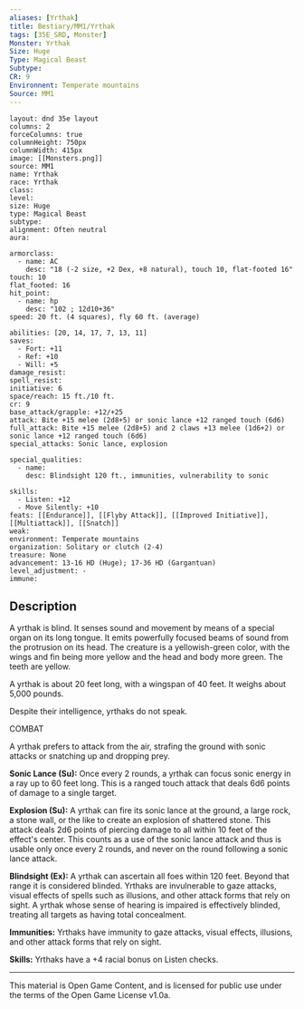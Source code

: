 ```yaml
---
aliases: [Yrthak]
title: Bestiary/MM1/Yrthak
tags: [35E_SRD, Monster]
Monster: Yrthak
Size: Huge
Type: Magical Beast
Subtype: 
CR: 9
Environnent: Temperate mountains
Source: MM1
---
```


```statblock
layout: dnd 35e layout
columns: 2
forceColumns: true
columnHeight: 750px
columnWidth: 415px
image: [[Monsters.png]]
source: MM1
name: Yrthak
race: Yrthak
class: 
level: 
size: Huge
type: Magical Beast
subtype: 
alignment: Often neutral
aura: 

armorclass:
  - name: AC
    desc: "18 (-2 size, +2 Dex, +8 natural), touch 10, flat-footed 16"
touch: 10
flat_footed: 16
hit_point:
  - name: hp
    desc: "102 ; 12d10+36"
speed: 20 ft. (4 squares), fly 60 ft. (average)

abilities: [20, 14, 17, 7, 13, 11]
saves:
  - Fort: +11
  - Ref: +10
  - Will: +5
damage_resist: 
spell_resist: 
initiative: 6
space/reach: 15 ft./10 ft.
cr: 9
base_attack/grapple: +12/+25
attack: Bite +15 melee (2d8+5) or sonic lance +12 ranged touch (6d6)
full_attack: Bite +15 melee (2d8+5) and 2 claws +13 melee (1d6+2) or sonic lance +12 ranged touch (6d6)
special_attacks: Sonic lance, explosion

special_qualities:
  - name: 
    desc: Blindsight 120 ft., immunities, vulnerability to sonic

skills:
  - Listen: +12
  - Move Silently: +10
feats: [[Endurance]], [[Flyby Attack]], [[Improved Initiative]], [[Multiattack]], [[Snatch]]
weak: 
environment: Temperate mountains
organization: Solitary or clutch (2-4)
treasure: None
advancement: 13-16 HD (Huge); 17-36 HD (Gargantuan)
level_adjustment: -
immune: 
```

## Description

<p>A yrthak is blind. It senses sound and movement by means of a special organ on its long tongue. It emits powerfully focused beams of sound from the protrusion on its head. The creature is a yellowish-green color, with the wings and fin being more yellow and the head and body more green. The teeth are yellow.</p>
<p>A yrthak is about 20 feet long, with a wingspan of 40 feet. It weighs about 5,000 pounds.</p>
<p>Despite their intelligence, yrthaks do not speak.</p>
<p>COMBAT</p>
<p>A yrthak prefers to attack from the air, strafing the ground with sonic attacks or snatching up and dropping prey.</p>
<p>
            <b>Sonic Lance (Su):</b> Once every 2 rounds, a yrthak can focus sonic energy in a ray up to 60 feet long. This is a ranged touch attack that deals 6d6 points of damage to a single target.</p>
<p>
            <b>Explosion (Su):</b> A yrthak can fire its sonic lance at the ground, a large rock, a stone wall, or the like to create an explosion of shattered stone. This attack deals 2d6 points of piercing damage to all within 10 feet of the effect's center. This counts as a use of the sonic lance attack and thus is usable only once every 2 rounds, and never on the round following a sonic lance attack.</p>
<p>
            <b>Blindsight (Ex):</b> A yrthak can ascertain all foes within 120 feet. Beyond that range it is considered blinded. Yrthaks are invulnerable to gaze attacks, visual effects of spells such as illusions, and other attack forms that rely on sight. A yrthak whose sense of hearing is impaired is effectively blinded, treating all targets as having total concealment.</p>
<p>
            <b>Immunities:</b> Yrthaks have immunity to gaze attacks, visual effects, illusions, and other attack forms that rely on sight.</p>
<p>
            <b>Skills:</b> Yrthaks have a +4 racial bonus on Listen checks.</p>

---

This material is Open Game Content, and is licensed for public use under
the terms of the Open Game License v1.0a.
